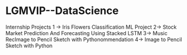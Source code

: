 # LGMVIP--DataScience
Internship Projects
 1 -> Iris Flowers Classification ML Project 
 2-> Stock Market Prediction And Forecasting Using Stacked LSTM
 3-> Music RecImage to Pencil Sketch with Pythonommendation
 4-> Image to Pencil Sketch with Python
